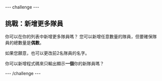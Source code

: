 --- challenge ---

## 挑戰：新增更多隊員

你可以在你的列表中新增更多隊員嗎？ 您可以新增任意數量的隊員，但要確保隊員的總數量是**偶數**。

如果您願意，也可以更改前2名隊員的名字。

你可以新增程式碼來只輸出顯示**一個**你的新隊員嗎？

--- /challenge ---